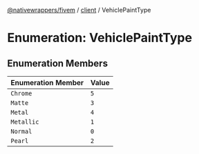 [@nativewrappers/fivem](../../README.md) / [client](../README.md) / VehiclePaintType

# Enumeration: VehiclePaintType

## Enumeration Members

| Enumeration Member | Value |
| :------ | :------ |
| `Chrome` | `5` |
| `Matte` | `3` |
| `Metal` | `4` |
| `Metallic` | `1` |
| `Normal` | `0` |
| `Pearl` | `2` |
